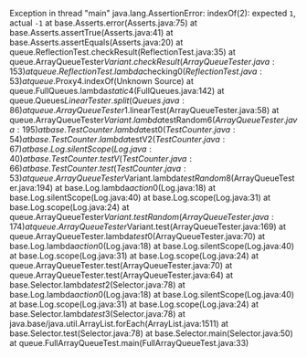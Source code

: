 Exception in thread "main" java.lang.AssertionError: indexOf(2):
expected `1`,
actual `-1`
at base.Asserts.error(Asserts.java:75)
at base.Asserts.assertTrue(Asserts.java:41)
at base.Asserts.assertEquals(Asserts.java:20)
at queue.ReflectionTest.checkResult(ReflectionTest.java:35)
at queue.ArrayQueueTester$Variant.checkResult(ArrayQueueTester.java:153)
at queue.ReflectionTest.lambda$checking$0(ReflectionTest.java:53)
at queue.$Proxy4.indexOf(Unknown Source)
at queue.FullQueues.lambda$static$4(FullQueues.java:142)
at queue.Queues$LinearTester.split(Queues.java:86)
at queue.ArrayQueueTester$1.linearTest(ArrayQueueTester.java:58)
at queue.ArrayQueueTester$Variant.lambda$testRandom$6(ArrayQueueTester.java:195)
at base.TestCounter.lambda$test$0(TestCounter.java:54)
at base.TestCounter.lambda$testV$2(TestCounter.java:67)
at base.Log.silentScope(Log.java:40)
at base.TestCounter.testV(TestCounter.java:66)
at base.TestCounter.test(TestCounter.java:53)
at queue.ArrayQueueTester$Variant.lambda$testRandom$8(ArrayQueueTester.java:194)
at base.Log.lambda$action$0(Log.java:18)
at base.Log.silentScope(Log.java:40)
at base.Log.scope(Log.java:31)
at base.Log.scope(Log.java:24)
at queue.ArrayQueueTester$Variant.testRandom(ArrayQueueTester.java:174)
at queue.ArrayQueueTester$Variant.test(ArrayQueueTester.java:169)
at queue.ArrayQueueTester.lambda$test$0(ArrayQueueTester.java:70)
at base.Log.lambda$action$0(Log.java:18)
at base.Log.silentScope(Log.java:40)
at base.Log.scope(Log.java:31)
at base.Log.scope(Log.java:24)
at queue.ArrayQueueTester.test(ArrayQueueTester.java:70)
at queue.ArrayQueueTester.test(ArrayQueueTester.java:64)
at base.Selector.lambda$test$2(Selector.java:78)
at base.Log.lambda$action$0(Log.java:18)
at base.Log.silentScope(Log.java:40)
at base.Log.scope(Log.java:31)
at base.Log.scope(Log.java:24)
at base.Selector.lambda$test$3(Selector.java:78)
at java.base/java.util.ArrayList.forEach(ArrayList.java:1511)
at base.Selector.test(Selector.java:78)
at base.Selector.main(Selector.java:50)
at queue.FullArrayQueueTest.main(FullArrayQueueTest.java:33)
